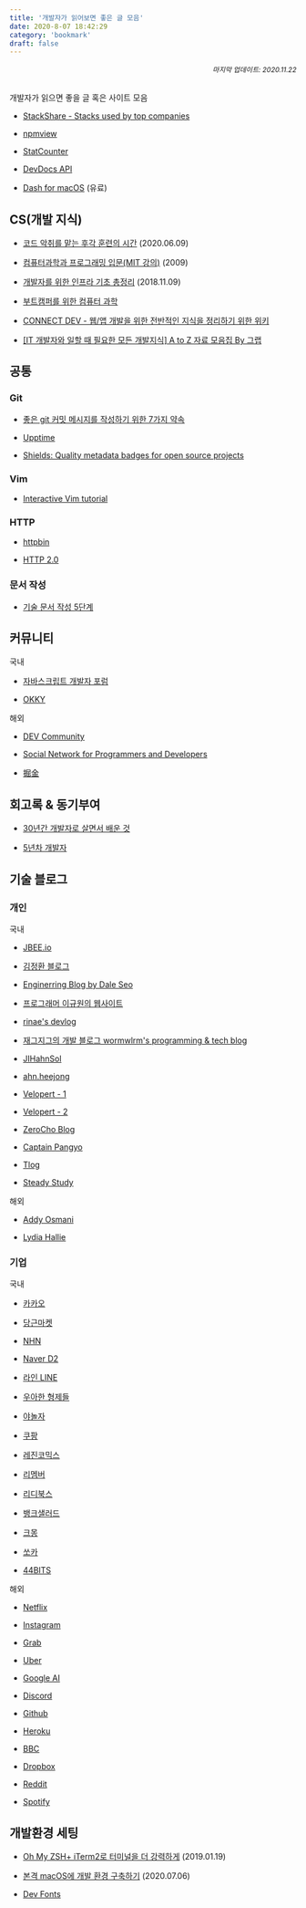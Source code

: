 ```yaml
---
title: '개발자가 읽어보면 좋은 글 모음'
date: 2020-8-07 18:42:29
category: 'bookmark'
draft: false
---
```


<div style="font-size: 12px; font-style: italic; text-align: right;">
마지막 업데이트: 2020.11.22
</div>

<br />

개발자가 읽으면 좋을 글 혹은 사이트 모음

- [StackShare - Stacks used by top companies](https://stackshare.io/)

- [npmview](https://npmview.now.sh/)

- [StatCounter](https://gs.statcounter.com/)

- [DevDocs API](https://devdocs.io/)

- [Dash for macOS](https://kapeli.com/dash) (유료)

## CS(개발 지식)

- [코드 악취를 맡는 후각 훈련의 시간](https://helloworld.kurly.com/blog/rms-refactoring/) (2020.06.09)

- [컴퓨터과학과 프로그래밍 입문(MIT 강의)](http://www.snow.or.kr/lecture/applied_sciences/computer_science/4997.html) (2009)

- [개발자를 위한 인프라 기초 총정리](https://futurecreator.github.io/2018/11/09/it-infrastructure-basics/index.html?fbclid=IwAR0A529efk5t-wiPpwNfIwoorwEQtAx8W5BhdmjApLeadmHlcJR_uocCm8U) (2018.11.09)

- [부트캠퍼를 위한 컴퓨터 과학](https://csbooks.wisedog.net/)

- [CONNECT DEV - 웹/앱 개발을 위한 전반적인 지식을 정리하기 위한 위키](https://www.notion.so/CONNECT-DEV-000045ea17d94055b8a535fd7319a1db)

- [[IT 개발자와 일할 때 필요한 모든 개발지식] A to Z 자료 모음집 By 그랩](https://www.grabbing.me/IT-A-to-Z-By-1e1fbc981b7c4c03ac44943085ac8304)

## 공통

### Git

- [좋은 git 커밋 메시지를 작성하기 위한 7가지 약속](https://meetup.toast.com/posts/106)

- [Upptime](https://github.com/upptime/upptime)

- [Shields: Quality metadata badges for open source projects](https://shields.io/)

### Vim

- [Interactive Vim tutorial](https://www.openvim.com/sandbox.html)

### HTTP

- [httpbin](http://httpbin.org/)

- [HTTP 2.0](https://httpwg.org/specs/rfc7540.html)

### 문서 작성

- [기술 문서 작성 5단계](https://tech.kakaoenterprise.com/65)

## 커뮤니티

<p>국내</p>

- [자바스크립트 개발자 포럼](https://jsdev.kr/)

- [OKKY](https://okky.kr/)

<p>해외</p>

- [DEV Community](https://dev.to/)

- [Social Network for Programmers and Developers](https://morioh.com/explore)

- [掘金](https://juejin.cn/)

## 회고록 & 동기부여

- [30년간 개발자로 살면서 배운 것](https://taegon.kim/archives/6546)

- [5년차 개발자](https://blog.kingbbode.com/51)

## 기술 블로그

### 개인

<p>국내</p>

- [JBEE.io](https://jbee.io/)

- [김정환 블로그](http://jeonghwan-kim.github.io/)

- [Enginerring Blog by Dale Seo](https://www.daleseo.com/)

- [프로그래머 이규원의 웹사이트](https://gyuwon.github.io/)

- [rinae's devlog](https://rinae.dev/)

- [재그지그의 개발 블로그 wormwlrm's programming & tech blog](https://wormwlrm.github.io/)

- [JIHahnSol](https://velog.io/@zansol)

- [ahn.heejong](https://ahnheejong.name/)

- [Velopert - 1](https://velopert.com/)

- [Velopert - 2](https://velog.io/@velopert)

- [ZeroCho Blog](https://www.zerocho.com/)

- [Captain Pangyo](https://joshua1988.github.io/)

- [Tlog](http://tlog.tammolo.com/)

- [Steady Study](https://ideveloper2.dev/)

<p>해외</p>

- [Addy Osmani](https://medium.com/@addyosmani)

- [Lydia Hallie](https://dev.to/lydiahallie)

### 기업

<p>국내</p>

- [카카오](https://tech.kakao.com/)

- [당근마켓](https://medium.com/daangn)

- [NHN](https://meetup.toast.com/)

- [Naver D2](https://d2.naver.com/helloworld)

- [라인 LINE](https://engineering.linecorp.com/ko/blog/)

- [우아한 형제들](https://woowabros.github.io/)

- [야놀자](https://yanolja.github.io/)

- [쿠팡](https://medium.com/coupang-tech)

- [레진코믹스](https://tech.lezhin.com/)

- [리멤버](https://blog.dramancompany.com/)

- [리디북스](https://www.ridicorp.com/blog/)

- [뱅크샐러드](https://blog.banksalad.com/tech/)

- [크몽](https://brunch.co.kr/magazine/kmong-tech)

- [쏘카](https://tech.socarcorp.kr/)

- [44BITS](https://www.44bits.io/ko)

<p>해외</p>

- [Netflix](https://netflixtechblog.com/)

- [Instagram](https://instagram-engineering.com/)

- [Grab](https://engineering.grab.com/)

- [Uber](https://eng.uber.com/)

- [Google AI](https://ai.googleblog.com/)

- [Discord](https://blog.discord.com/)

- [Github](https://github.blog/category/engineering/)

- [Heroku](https://blog.heroku.com/engineering)

- [BBC](https://medium.com/bbc-design-engineering)

- [Dropbox](https://dropbox.tech/)

- [Reddit](https://redditblog.com/)

- [Spotify](https://engineering.atspotify.com/)

## 개발환경 세팅

- [Oh My ZSH+ iTerm2로 터미널을 더 강력하게](https://medium.com/harrythegreat/oh-my-zsh-iterm2%EB%A1%9C-%ED%84%B0%EB%AF%B8%EB%84%90%EC%9D%84-%EB%8D%94-%EA%B0%95%EB%A0%A5%ED%95%98%EA%B2%8C-a105f2c01bec) (2019.01.19)

- [본격 macOS에 개발 환경 구축하기](https://subicura.com/2017/11/22/mac-os-development-environment-setup.html) (2020.07.06)

- [Dev Fonts](https://devfonts.gafi.dev/)
